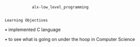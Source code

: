 				alx-low_level_programming
	

	Learning Objectives



• implemented C language

• to see what is going on under the hoop in Computer Science
